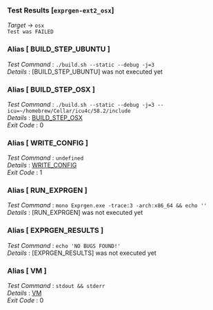 ### Test Results [`exprgen-ext2_osx`]   
*Target* -> `osx`   
`Test was FAILED`

### Alias [ BUILD_STEP_UBUNTU ]   
*Test Command* : `./build.sh --static --debug -j=3`   
*Details*      : [BUILD_STEP_UBUNTU] was not executed yet   

   
### Alias [ BUILD_STEP_OSX ]   
*Test Command* : `./build.sh --static --debug -j=3 --icu=~/homebrew/Cellar/icu4c/58.2/include`   
*Details*      : [BUILD_STEP_OSX](https://github.com/CCRobot/TestResults/blob/20171228T101227exprgen-ext2_osx/BUILD_STEP_OSX_1.md)   
*Exit Code*    : 0   

   
### Alias [ WRITE_CONFIG ]   
*Test Command* : `undefined`   
*Details*      : [WRITE_CONFIG](https://github.com/CCRobot/TestResults/blob/20171228T101227exprgen-ext2_osx/WRITE_CONFIG_3.md)   
*Exit Code*    : 1   

   
### Alias [ RUN_EXPRGEN ]   
*Test Command* : `mono Exprgen.exe -trace:3 -arch:x86_64 && echo ''`   
*Details*      : [RUN_EXPRGEN] was not executed yet   

   
### Alias [ EXPRGEN_RESULTS ]   
*Test Command* : `echo 'NO BUGS FOUND!'`   
*Details*      : [EXPRGEN_RESULTS] was not executed yet   

   
### Alias [ VM ]   
*Test Command* : `stdout && stderr`   
*Details*      : [VM](https://github.com/CCRobot/TestResults/blob/20171228T101227exprgen-ext2_osx/VM_12.md)   
*Exit Code*    : 0   

   
